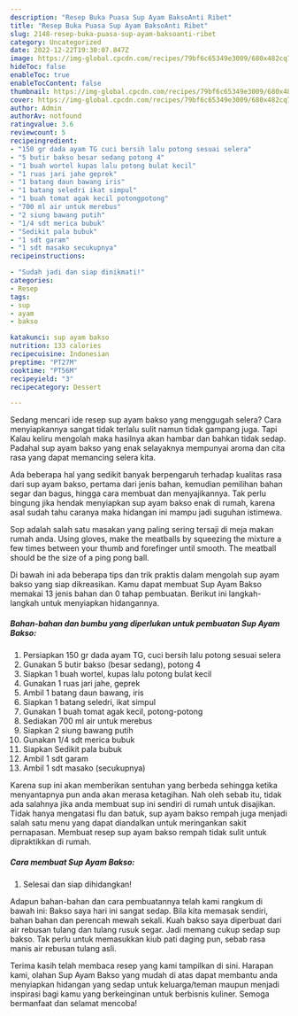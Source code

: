 ```yaml
---
description: "Resep Buka Puasa Sup Ayam BaksoAnti Ribet"
title: "Resep Buka Puasa Sup Ayam BaksoAnti Ribet"
slug: 2148-resep-buka-puasa-sup-ayam-baksoanti-ribet
category: Uncategorized
date: 2022-12-22T19:30:07.847Z
image: https://img-global.cpcdn.com/recipes/79bf6c65349e3009/680x482cq70/sup-ayam-bakso-foto-resep-utama.jpg
hideToc: false
enableToc: true
enableTocContent: false
thumbnail: https://img-global.cpcdn.com/recipes/79bf6c65349e3009/680x482cq70/sup-ayam-bakso-foto-resep-utama.jpg
cover: https://img-global.cpcdn.com/recipes/79bf6c65349e3009/680x482cq70/sup-ayam-bakso-foto-resep-utama.jpg
author: Admin
authorAv: notfound
ratingvalue: 3.6
reviewcount: 5
recipeingredient:
- "150 gr dada ayam TG cuci bersih lalu potong sesuai selera"
- "5 butir bakso besar sedang potong 4"
- "1 buah wortel kupas lalu potong bulat kecil"
- "1 ruas jari jahe geprek"
- "1 batang daun bawang iris"
- "1 batang seledri ikat simpul"
- "1 buah tomat agak kecil potongpotong"
- "700 ml air untuk merebus"
- "2 siung bawang putih"
- "1/4 sdt merica bubuk"
- "Sedikit pala bubuk"
- "1 sdt garam"
- "1 sdt masako secukupnya"
recipeinstructions:

- "Sudah jadi dan siap dinikmati!"
categories:
- Resep
tags:
- sup
- ayam
- bakso

katakunci: sup ayam bakso 
nutrition: 133 calories
recipecuisine: Indonesian
preptime: "PT27M"
cooktime: "PT56M"
recipeyield: "3"
recipecategory: Dessert

---
```



Sedang mencari ide resep sup ayam bakso yang menggugah selera? Cara menyiapkannya sangat tidak terlalu sulit namun tidak gampang juga. Tapi Kalau keliru mengolah maka hasilnya akan hambar dan bahkan tidak sedap. Padahal sup ayam bakso yang enak selayaknya mempunyai aroma dan cita rasa yang dapat memancing selera kita.


Ada beberapa hal yang sedikit banyak berpengaruh terhadap kualitas rasa dari sup ayam bakso, pertama dari jenis bahan, kemudian pemilihan bahan segar dan bagus, hingga cara membuat dan menyajikannya. Tak perlu bingung jika hendak menyiapkan sup ayam bakso enak di rumah, karena asal sudah tahu caranya maka hidangan ini mampu jadi suguhan istimewa.

Sop adalah salah satu masakan yang paling sering tersaji di meja makan rumah anda. Using gloves, make the meatballs by squeezing the mixture a few times between your thumb and forefinger until smooth. The meatball should be the size of a ping pong ball.


Di bawah ini ada beberapa tips dan trik praktis dalam mengolah sup ayam bakso yang siap dikreasikan. Kamu dapat membuat Sup Ayam Bakso memakai 13 jenis bahan dan 0 tahap pembuatan. Berikut ini langkah-langkah untuk menyiapkan hidangannya.

<!--inarticleads1-->

##### Bahan-bahan dan bumbu yang diperlukan untuk pembuatan Sup Ayam Bakso:

1. Persiapkan 150 gr dada ayam TG, cuci bersih lalu potong sesuai selera
1. Gunakan 5 butir bakso (besar sedang), potong 4
1. Siapkan 1 buah wortel, kupas lalu potong bulat kecil
1. Gunakan 1 ruas jari jahe, geprek
1. Ambil 1 batang daun bawang, iris
1. Siapkan 1 batang seledri, ikat simpul
1. Gunakan 1 buah tomat agak kecil, potong-potong
1. Sediakan 700 ml air untuk merebus
1. Siapkan 2 siung bawang putih
1. Gunakan 1/4 sdt merica bubuk
1. Siapkan Sedikit pala bubuk
1. Ambil 1 sdt garam
1. Ambil 1 sdt masako (secukupnya)


Karena sup ini akan memberikan sentuhan yang berbeda sehingga ketika menyantapnya pun anda akan merasa ketagihan. Nah oleh sebab itu, tidak ada salahnya jika anda membuat sup ini sendiri di rumah untuk disajikan. Tidak hanya mengatasi flu dan batuk, sup ayam bakso rempah juga menjadi salah satu menu yang dapat diandalkan untuk meringankan sakit pernapasan. Membuat resep sup ayam bakso rempah tidak sulit untuk dipraktikkan di rumah. 

<!--inarticleads2-->

##### Cara membuat Sup Ayam Bakso:


1. Selesai dan siap dihidangkan!

Adapun bahan-bahan dan cara pembuatannya telah kami rangkum di bawah ini: Bakso saya hari ini sangat sedap. Bila kita memasak sendiri, bahan bahan dan perencah mewah sekali. Kuah bakso saya diperbuat dari air rebusan tulang dan tulang rusuk segar. Jadi memang cukup sedap sup bakso. Tak perlu untuk memasukkan kiub pati daging pun, sebab rasa manis air rebusan tulang asli. 

Terima kasih telah membaca resep yang kami tampilkan di sini. Harapan kami, olahan Sup Ayam Bakso yang mudah di atas dapat membantu anda menyiapkan hidangan yang sedap untuk keluarga/teman maupun menjadi inspirasi bagi kamu yang berkeinginan untuk berbisnis kuliner. Semoga bermanfaat dan selamat mencoba!
